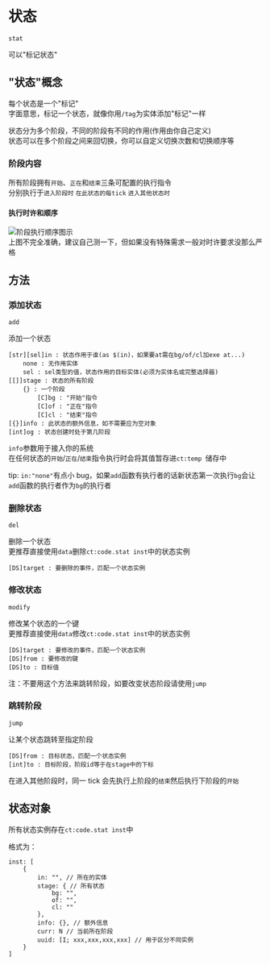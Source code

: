 # 状态

`stat`

可以"标记状态"

## "状态"概念

每个状态是一个"标记"<br>
字面意思，标记一个状态，就像你用`/tag`为实体添加"标记"一样

状态分为多个阶段，不同的阶段有不同的作用(作用由你自己定义)<br>
状态可以在多个阶段之间来回切换，你可以自定义切换次数和切换顺序等

### 阶段内容

所有阶段拥有`开始`、`正在`和`结束`三条可配置的执行指令<br>
分别执行于`进入阶段时` `在此状态的每tick` `进入其他状态时`

#### 执行时许和顺序

<img src="../assets/阶段.png" src="阶段图示执行顺序" title="阶段执行顺序图示"><br>
上图不完全准确，建议自己测一下，但如果没有特殊需求一般对时许要求没那么严格

## 方法

### 添加状态

`add`

添加一个状态

```text
[str][sel]in : 状态作用于谁(as $(in)，如果要at需在bg/of/cl加exe at...)
    none : 无作用实体
    sel : sel类型的值，状态作用的目标实体(必须为实体名或完整选择器)
[[]]stage : 状态的所有阶段
    {} : 一个阶段
        [C]bg : "开始"指令
        [C]of : "正在"指令
        [C]cl : "结束"指令
[{}]info : 此状态的额外信息，如不需要应为空对象
[int]og : 状态创建时处于第几阶段
```

`info`参数用于接入你的系统<br>
在任何状态的`开始`/`正在`/`结束`指令执行时会将其值暂存进`ct:temp `储存中

tip: `in:"none"`有点小 bug，如果`add`函数有执行者的话新状态第一次执行`bg`会让`add`函数的执行者作为`bg`的执行者

### 删除状态

`del`

删除一个状态<br>
更推荐直接使用`data`删除`ct:code.stat inst`中的状态实例

```text
[DS]target : 要删除的事件，匹配一个状态实例
```

### 修改状态

`modify`

修改某个状态的一个键<br>
更推荐直接使用`data`修改`ct:code.stat inst`中的状态实例

```text
[DS]target : 要修改的事件，匹配一个状态实例
[DS]from : 要修改的键
[DS]to : 目标值
```

注：不要用这个方法来跳转阶段，如要改变状态阶段请使用`jump`

### 跳转阶段

`jump`

让某个状态跳转至指定阶段

```
[DS]from : 目标状态，匹配一个状态实例
[int]to : 目标阶段，阶段id等于在stage中的下标
```

在进入其他阶段时，同一 tick 会先执行上阶段的`结束`然后执行下阶段的`开始`

## 状态对象

所有状态实例存在`ct:code.stat inst`中

格式为：

```text
inst: [
    {
        in: "", // 所在的实体
        stage: { // 所有状态
            bg: "",
            of: "",
            cl: ""
        },
        info: {}, // 额外信息
        curr: N // 当前所在阶段
        uuid: [I; xxx,xxx,xxx,xxx] // 用于区分不同实例
    }
]
```